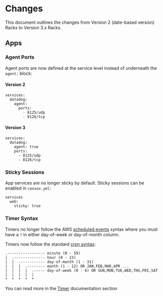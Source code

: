 # Changes

This document outlines the changes from Version 2 (date-based version) Racks to Version 3.x Racks.

## Apps

### Agent Ports

Agent ports are now defined at the service level instead of underneath the `agent:` block:

#### Version 2

    services:
      datadog:
        agent:
          ports:
            - 8125/udp
            - 8126/tcp

#### Version 3

    services:
      datadog:
        agent: true
        ports:
          - 8125/udp
          - 8126/tcp

### Sticky Sessions

App services are no longer sticky by default. Sticky sessions can be enabled in `convox.yml`:

    services
      web:
        sticky: true

### Timer Syntax

Timers no longer follow the AWS [scheduled events](https://docs.aws.amazon.com/AmazonCloudWatch/latest/events/ScheduledEvents.html) syntax where you must have a `?` in either day-of-week or day-of-month column. 

Timers now follow the standard [cron syntax](https://www.freebsd.org/cgi/man.cgi?query=crontab&sektion=5):

```
.----------------- minute (0 - 59)
|  .-------------- hour (0 - 23)
|  |  .----------- day-of-month (1 - 31)
|  |  |  .-------- month (1 - 12) OR JAN,FEB,MAR,APR ...
|  |  |  |  .----- day-of-week (0 - 6) OR SUN,MON,TUE,WED,THU,FRI,SAT
|  |  |  |  |
*  *  *  *  *
```

You can read more in the [Timer](../reference/primitives/app/timer.md) documentation section